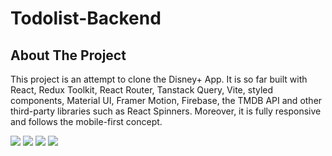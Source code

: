 ﻿# Todolist-Backend

## About The Project

This project is an attempt to clone the Disney+ App. It is so far built with React, Redux Toolkit, React Router, Tanstack Query, Vite, styled components, Material UI, Framer Motion, Firebase, the TMDB API and other third-party libraries such as React Spinners. Moreover, it is fully responsive and follows the mobile-first concept.


<img src="./screenshots/Screenshot1.png"/>
<img src="./screenshots/Screenshot2.png"/>
<img src="./screenshots/Screenshot3.png"/>
<img src="./screenshots/Screenshot3.png"/>
